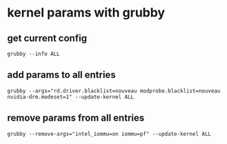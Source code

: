 # kernel params with grubby

## get current config
```
grubby --info ALL
```

## add params to all entries
```
grubby --args="rd.driver.blacklist=nouveau modprobe.blacklist=nouveau nvidia-drm.modeset=1" --update-kernel ALL
```

## remove params from all entries
```
grubby --remove-args="intel_iommu=on iommu=pf" --update-kernel ALL
```

